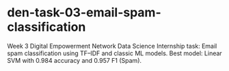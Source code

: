 # den-task-03-email-spam-classification
Week 3 Digital Empowerment Network Data Science Internship task: Email spam classification using TF–IDF and classic ML models. Best model: Linear SVM with 0.984 accuracy and 0.957 F1 (Spam).
